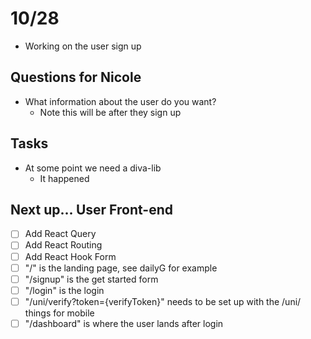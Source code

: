 # 10/28

- Working on the user sign up


## Questions for Nicole
- What information about the user do you want?
  -  Note this will be after they sign up

## Tasks
- At some point we need a diva-lib
  - It happened


## Next up... User Front-end
- [ ] Add React Query
- [ ] Add React Routing
- [ ] Add React Hook Form
- [ ] "/" is the landing page, see dailyG for example
- [ ] "/signup" is the get started form
- [ ] "/login" is the login
- [ ] "/uni/verify?token={verifyToken}" needs to be set up with the /uni/ things for mobile
- [ ] "/dashboard" is where the user lands after login